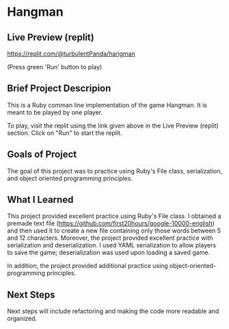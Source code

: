 # Hangman

## Live Preview (replit)

https://replit.com/@turbulentPanda/hangman

(Press green 'Run' button to play)

## Brief Project Descripion

This is a Ruby comman line implementation of the game Hangman. It is meant to be played by one player.

To play, visit the replit using the link given above in the Live Preview (replit) section. Click on "Run" to start the replit.

## Goals of Project

The goal of this project was to practice using Ruby's File class, serialization, and object oriented programming principles.

## What I Learned

This project provided excellent practice using Ruby's File class. I obtained a premade text file (https://github.com/first20hours/google-10000-english) and then used it to create a new file containing only those words between 5 and 12 characters.
Moreover, the project provided excellent practice with serialization and deserialization. I used YAML serialization to allow players to save the game; deserialization was used upon loading a saved game.

In addition, the project provided additional practice using object-oriented-programming principles.

## Next Steps

Next steps will include refactoring and making the code more readable and organized.
